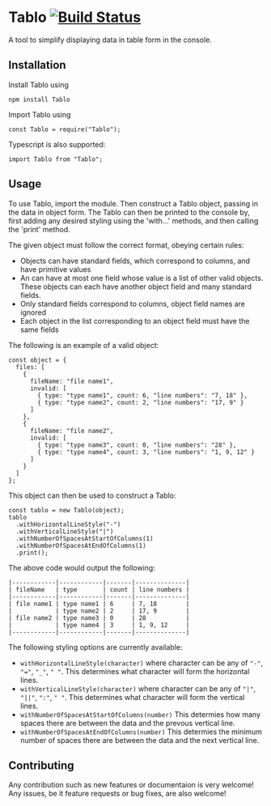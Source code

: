 # Tablo [![Build Status](https://travis-ci.com/gabrielbarker/Tablo.svg?branch=master)](https://travis-ci.com/gabrielbarker/Tablo)

A tool to simplify displaying data in table form in the console.

## Installation

Install Tablo using

```
npm install Tablo
```

Import Tablo using

```
const Tablo = require("Tablo");
```

Typescript is also supported:

```
import Tablo from "Tablo";
```

## Usage

To use Tablo, import the module. Then construct a Tablo object, passing in the data in object form. The Tablo can then be printed to the console by, first adding any desired styling using the 'with...' methods, and then calling the 'print' method.

The given object must follow the correct format, obeying certain rules:

- Objects can have standard fields, which correspond to columns, and have primitive values
- An can have at most one field whose value is a list of other valid objects. These objects can each have another object field and many standard fields.
- Only standard fields correspond to columns, object field names are ignored
- Each object in the list corresponding to an object field must have the same fields

The following is an example of a valid object:

```
const object = {
  files: [
    {
      fileName: "file name1",
      invalid: [
        { type: "type name1", count: 6, "line numbers": "7, 18" },
        { type: "type name2", count: 2, "line numbers": "17, 9" }
      ]
    },
    {
      fileName: "file name2",
      invalid: [
        { type: "type name3", count: 0, "line numbers": "28" },
        { type: "type name4", count: 3, "line numbers": "1, 9, 12" }
      ]
    }
  ]
};
```

This object can then be used to construct a Tablo:

```const Tablo = require("Tablo");
const tablo = new Tablo(object);
tablo
  .withHorizontalLineStyle("-")
  .withVerticalLineStyle("|")
  .withNumberOfSpacesAtStartOfColumns(1)
  .withNumberOfSpacesAtEndOfColumns(1)
  .print();
```

The above code would output the following:

```
|------------|------------|-------|--------------|
| fileName   | type       | count | line numbers |
|------------|------------|-------|--------------|
| file name1 | type name1 | 6     | 7, 18        |
|            | type name2 | 2     | 17, 9        |
| file name2 | type name3 | 0     | 28           |
|            | type name4 | 3     | 1, 9, 12     |
|------------|------------|-------|--------------|
```

The following styling options are currently available:

- `withHorizontalLineStyle(character)` where character can be any of `"-"`, `"="`, `"_"`, `" "`. This determines what character will form the horizontal lines.
- `withVerticalLineStyle(character)` where character can be any of `"|"`, `"||"`, `":"`, `" "`. This determines what character will form the vertical lines.
- `withNumberOfSpacesAtStartOfColumns(number)` This determies how many spaces there are between the data and the prevous vertical line.
- `withNumberOfSpacesAtEndOfColumns(number)` This determies the minimum number of spaces there are between the data and the next vertical line.

## Contributing

Any contribution such as new features or documentaion is very welcome!
Any issues, be it feature requests or bug fixes, are also welcome!
